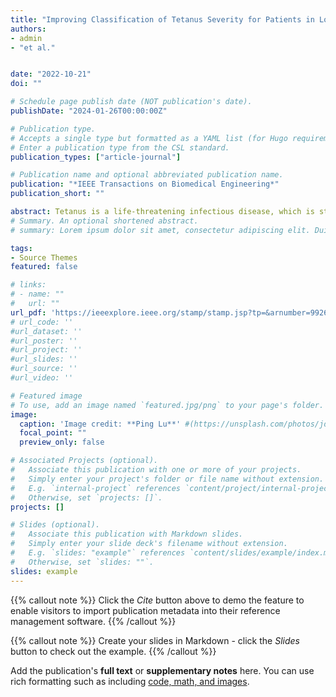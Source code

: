 ```yaml
---
title: "Improving Classification of Tetanus Severity for Patients in Low-Middle Income Countries Wearing ECG Sensors by Using a CNN-Transformer Network"
authors:
- admin
- "et al."


date: "2022-10-21"
doi: ""

# Schedule page publish date (NOT publication's date).
publishDate: "2024-01-26T00:00:00Z"

# Publication type.
# Accepts a single type but formatted as a YAML list (for Hugo requirements).
# Enter a publication type from the CSL standard.
publication_types: ["article-journal"]

# Publication name and optional abbreviated publication name.
publication: "*IEEE Transactions on Biomedical Engineering*"
publication_short: ""

abstract: Tetanus is a life-threatening infectious disease, which is still common in low- and middle-income countries, including in Vietnam. This disease is characterized by muscle spasm and in severe cases is complicated by autonomic dysfunction. Ideally continuous vital sign monitoring using bedside monitors allows the prompt detection of the onset of autonomic nervous system dysfunction or avoiding rapid deterioration. Detection can be improved using heart rate variability analysis from ECG signals. Recently, characteristic ECG and heart rate variability features have been shown to be of value in classifying tetanus severity. However, conventional manual analysis of ECG is time-consuming. The traditional convolutional neural network (CNN) has limitations in extracting the global context information, due to its fixed-sized kernel filters. In this work, we propose a novel hybrid CNN-Transformer model to automatically classify tetanus severity using tetanus monitoring from low-cost wearable sensors. This model can capture the local features from the CNN and the global features from the Transformer. The time series imaging - spectrogram - is transformed from one-dimensional ECG signal and input to the proposed model. The CNN-Transformer model outperforms state-of-the-art methods in tetanus classification, achieves results with a F1 score of 0.82±0.03 , precision of 0.94±0.03 , recall of 0.73±0.07 , specificity of 0.97±0.02 , accuracy of 0.88±0.01 and AUC of 0.85±0.03 . In addition, we found that Random Forest with enough manually selected features can be comparable with the proposed CNN-Transformer model.
# Summary. An optional shortened abstract.
# summary: Lorem ipsum dolor sit amet, consectetur adipiscing elit. Duis posuere tellus ac convallis placerat. Proin tincidunt magna sed ex sollicitudin condimentum.

tags:
- Source Themes
featured: false

# links:
# - name: ""
#   url: ""
url_pdf: 'https://ieeexplore.ieee.org/stamp/stamp.jsp?tp=&arnumber=9926154' 
# url_code: ''
#url_dataset: ''
#url_poster: ''
#url_project: ''
#url_slides: ''
#url_source: ''
#url_video: ''

# Featured image
# To use, add an image named `featured.jpg/png` to your page's folder. 
image:
  caption: 'Image credit: **Ping Lu**' #(https://unsplash.com/photos/jdD8gXaTZsc)'
  focal_point: ""
  preview_only: false

# Associated Projects (optional).
#   Associate this publication with one or more of your projects.
#   Simply enter your project's folder or file name without extension.
#   E.g. `internal-project` references `content/project/internal-project/index.md`.
#   Otherwise, set `projects: []`.
projects: []

# Slides (optional).
#   Associate this publication with Markdown slides.
#   Simply enter your slide deck's filename without extension.
#   E.g. `slides: "example"` references `content/slides/example/index.md`.
#   Otherwise, set `slides: ""`.
slides: example
---
```


{{% callout note %}}
Click the *Cite* button above to demo the feature to enable visitors to import publication metadata into their reference management software.
{{% /callout %}}

{{% callout note %}}
Create your slides in Markdown - click the *Slides* button to check out the example.
{{% /callout %}}

Add the publication's **full text** or **supplementary notes** here. You can use rich formatting such as including [code, math, and images](https://docs.hugoblox.com/content/writing-markdown-latex/).

